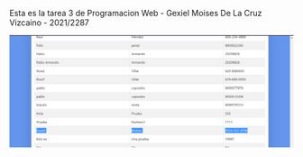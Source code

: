 Esta es la tarea 3 de Programacion Web - Gexiel Moises De La Cruz Vizcaino - 2021/2287

![Captura de pantalla](tarea3web.png)
